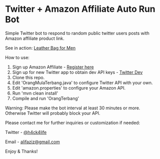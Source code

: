 # Twitter + Amazon Affiliate Auto Run Bot
Simple Twitter bot to respond to random public twitter users posts with Amazon affiliate product link.

See in action: [Leather Bag for Men](https://twitter.com/leatherbagforme/with_replies)

How to use:

1. Sign up Amazon Affiliate - [Register here](http://affiliate-program.amazon.com/?_encoding=UTF8&camp=1789&creative=9325&linkCode=ur2&tag=lebafome-20&linkId=LBMGHB7TYVUZL6KK) 
2. Sign up for new Twitter app to obtain dev API keys - [Twitter Dev](http://dev.twitter.com/apps)
3. Clone this repo.
4. Edit 'OrangMulaTerbang.java' to configure Twitter API with your own.
5. Edit 'amazon.properties' to configure your Amazon API.
6. Run 'mvn clean install'
7. Compile and run 'OrangTerbang'

Warning: Please make the bot interval at least 30 minutes or more. Otherwise Twitter will probably block your API.

Please contact me for further inquiries or customization if needed:

Twitter - [@h4ck4life](https://twitter.com/h4ck4life)

Email - [alifaziz@gmail.com](alifaziz@gmail.com)

Enjoy & Thanks!
